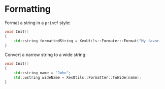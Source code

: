 # Formatting

Format a string in a `printf` style:
```C++
void Init()
{
    std::string formattedString = XexUtils::Formater::Format("My favorite number is %i", 3);
}
```

Convert a narrow string to a wide string:
```C++
void Init()
{
    std::string name = "John";
    std::wstring wideName = XexUtils::Formatter::ToWide(name);
}
```
